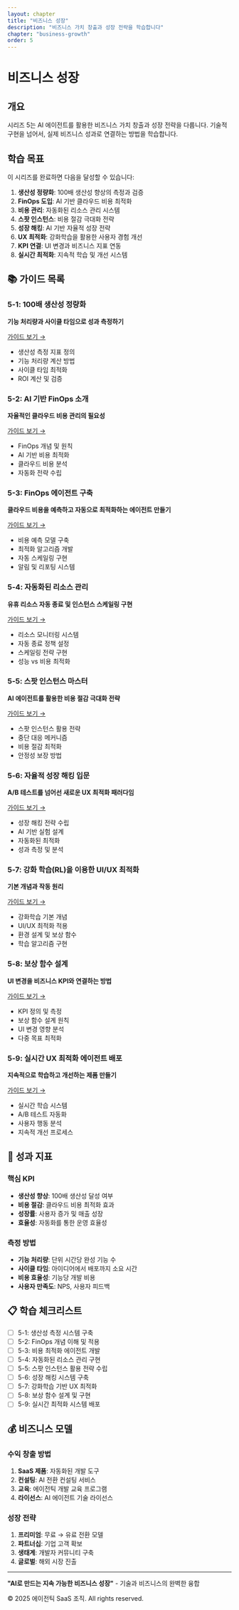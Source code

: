 ```yaml
---
layout: chapter
title: "비즈니스 성장"
description: "비즈니스 가치 창출과 성장 전략을 학습합니다"
chapter: "business-growth"
order: 5
---
```


# 비즈니스 성장

## 개요

시리즈 5는 AI 에이전트를 활용한 비즈니스 가치 창출과 성장 전략을 다룹니다. 기술적 구현을 넘어서, 실제 비즈니스 성과로 연결하는 방법을 학습합니다.

## 학습 목표

이 시리즈를 완료하면 다음을 달성할 수 있습니다:

1. **생산성 정량화**: 100배 생산성 향상의 측정과 검증
2. **FinOps 도입**: AI 기반 클라우드 비용 최적화
3. **비용 관리**: 자동화된 리소스 관리 시스템
4. **스팟 인스턴스**: 비용 절감 극대화 전략
5. **성장 해킹**: AI 기반 자율적 성장 전략
6. **UX 최적화**: 강화학습을 활용한 사용자 경험 개선
7. **KPI 연결**: UI 변경과 비즈니스 지표 연동
8. **실시간 최적화**: 지속적 학습 및 개선 시스템

## 📚 가이드 목록

### 5-1: 100배 생산성 정량화
**기능 처리량과 사이클 타임으로 성과 측정하기**

[가이드 보기 →](/business-growth/5-1-100x-productivity-quantification.html)

- 생산성 측정 지표 정의
- 기능 처리량 계산 방법
- 사이클 타임 최적화
- ROI 계산 및 검증

### 5-2: AI 기반 FinOps 소개
**자율적인 클라우드 비용 관리의 필요성**

[가이드 보기 →](/business-growth/5-2-ai-finops-introduction.html)

- FinOps 개념 및 원칙
- AI 기반 비용 최적화
- 클라우드 비용 분석
- 자동화 전략 수립

### 5-3: FinOps 에이전트 구축
**클라우드 비용을 예측하고 자동으로 최적화하는 에이전트 만들기**

[가이드 보기 →](/business-growth/5-3-finops-agent-construction.html)

- 비용 예측 모델 구축
- 최적화 알고리즘 개발
- 자동 스케일링 구현
- 알림 및 리포팅 시스템

### 5-4: 자동화된 리소스 관리
**유휴 리소스 자동 종료 및 인스턴스 스케일링 구현**

[가이드 보기 →](/business-growth/5-4-automated-resource-management.html)

- 리소스 모니터링 시스템
- 자동 종료 정책 설정
- 스케일링 전략 구현
- 성능 vs 비용 최적화

### 5-5: 스팟 인스턴스 마스터
**AI 에이전트를 활용한 비용 절감 극대화 전략**

[가이드 보기 →](/business-growth/5-5-spot-instance-mastery.html)

- 스팟 인스턴스 활용 전략
- 중단 대응 메커니즘
- 비용 절감 최적화
- 안정성 보장 방법

### 5-6: 자율적 성장 해킹 입문
**A/B 테스트를 넘어선 새로운 UX 최적화 패러다임**

[가이드 보기 →](/business-growth/5-6-autonomous-growth-hacking.html)

- 성장 해킹 전략 수립
- AI 기반 실험 설계
- 자동화된 최적화
- 성과 측정 및 분석

### 5-7: 강화 학습(RL)을 이용한 UI/UX 최적화
**기본 개념과 작동 원리**

[가이드 보기 →](/business-growth/5-7-rl-ui-ux-optimization.html)

- 강화학습 기본 개념
- UI/UX 최적화 적용
- 환경 설계 및 보상 함수
- 학습 알고리즘 구현

### 5-8: 보상 함수 설계
**UI 변경을 비즈니스 KPI와 연결하는 방법**

[가이드 보기 →](/business-growth/5-8-rl-agent-construction.html)

- KPI 정의 및 측정
- 보상 함수 설계 원칙
- UI 변경 영향 분석
- 다중 목표 최적화

### 5-9: 실시간 UX 최적화 에이전트 배포
**지속적으로 학습하고 개선하는 제품 만들기**

[가이드 보기 →](/business-growth/5-9-autonomous-growth-hacking-master.html)

- 실시간 학습 시스템
- A/B 테스트 자동화
- 사용자 행동 분석
- 지속적 개선 프로세스

## 🚀 성과 지표

### 핵심 KPI
- **생산성 향상**: 100배 생산성 달성 여부
- **비용 절감**: 클라우드 비용 최적화 효과
- **성장률**: 사용자 증가 및 매출 성장
- **효율성**: 자동화를 통한 운영 효율성

### 측정 방법
- **기능 처리량**: 단위 시간당 완성 기능 수
- **사이클 타임**: 아이디어에서 배포까지 소요 시간
- **비용 효율성**: 기능당 개발 비용
- **사용자 만족도**: NPS, 사용자 피드백

## 📋 학습 체크리스트

- [ ] 5-1: 생산성 측정 시스템 구축
- [ ] 5-2: FinOps 개념 이해 및 적용
- [ ] 5-3: 비용 최적화 에이전트 개발
- [ ] 5-4: 자동화된 리소스 관리 구현
- [ ] 5-5: 스팟 인스턴스 활용 전략 수립
- [ ] 5-6: 성장 해킹 시스템 구축
- [ ] 5-7: 강화학습 기반 UX 최적화
- [ ] 5-8: 보상 함수 설계 및 구현
- [ ] 5-9: 실시간 최적화 시스템 배포

## 💰 비즈니스 모델

### 수익 창출 방법
1. **SaaS 제품**: 자동화된 개발 도구
2. **컨설팅**: AI 전환 컨설팅 서비스
3. **교육**: 에이전틱 개발 교육 프로그램
4. **라이선스**: AI 에이전트 기술 라이선스

### 성장 전략
1. **프리미엄**: 무료 → 유료 전환 모델
2. **파트너십**: 기업 고객 확보
3. **생태계**: 개발자 커뮤니티 구축
4. **글로벌**: 해외 시장 진출

---

**"AI로 만드는 지속 가능한 비즈니스 성장"** - 기술과 비즈니스의 완벽한 융합

© 2025 에이전틱 SaaS 조직. All rights reserved.